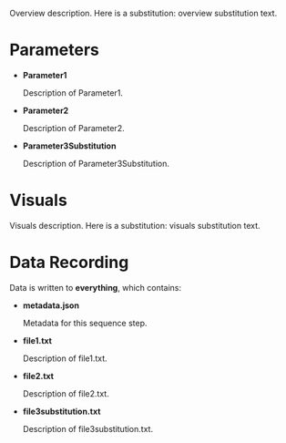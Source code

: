 Overview description. Here is a substitution: overview substitution text.
# Parameters
- **Parameter1**

    Description of Parameter1.
- **Parameter2**

    Description of Parameter2.
- **Parameter3Substitution**

    Description of Parameter3Substitution.
# Visuals
Visuals description. Here is a substitution: visuals substitution text.
# Data Recording
Data is written to **everything**, which contains:
- **metadata.json**

    Metadata for this sequence step.
- **file1.txt**

    Description of file1.txt.
- **file2.txt**

    Description of file2.txt.
- **file3substitution.txt**

    Description of file3substitution.txt.